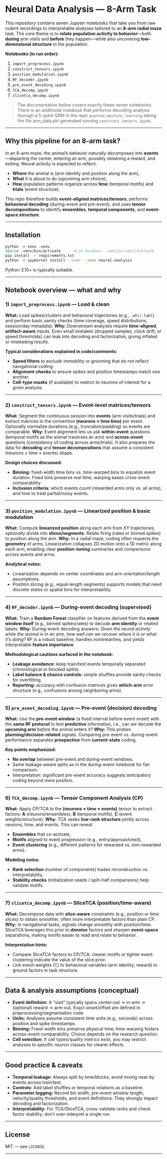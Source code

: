 # Neural Data Analysis — 8-Arm Task

This repository contains seven Jupyter notebooks that take you from raw rodent recordings to interpretable analyses tailored to an **8-arm radial maze** task. The core theme is to **relate population activity to behavior**—both **during** arm visits and **before** they happen—while also uncovering **low-dimensional structure** in the population.

**Notebooks (in run order):**

1. `import_preprocess.ipynb`
2. `construct_tensors.ipynb`
3. `position_modulation.ipynb`
4. `RF_decoder.ipynb`
5. `pre_event_decoding.ipynb`
6. `TCA_decomp.ipynb`
7. `slicetca_decomp.ipynb`

> The documentation below covers exactly these seven notebooks. There is an additional notebook that performs decoding analysis thorugh a 5-qubit QNN in the repo `quantum_machine_learning` taking the file qnn_data.pkl generated running `construct_tensors.ipynb`. 

---

## Why this pipeline for an 8-arm task?

In an 8-arm maze, the animal’s behavior naturally decomposes into **events**—departing the center, entering an arm, possibly obtaining a reward, and exiting. Neural activity is expected to reflect:

* **Where** the animal is (arm identity and position along the arm),
* **What** it is about to do (upcoming arm choice),
* **How** population patterns organize across **time** (temporal motifs) and **trials** (event structure).

This repo therefore builds **event-aligned matrices/tensors**, performs **behavioral decoding** (during-event and pre-event), and uses **tensor decompositions** to identify **ensembles**, **temporal components**, and **event-space structure**.

---

## Installation

```bash
python -m venv .venv
source .venv/bin/activate      # on Windows: .venv\Scripts\activate
pip install -r requirements.txt
python -m ipykernel install --user --name neural-analysis
```

Python 3.10+ is typically suitable.

---

## Notebook overview — what and why

### 1) `import_preprocess.ipynb` — Load & clean

**What:** Load spikes/clusters and behavioral trajectories (e.g., `.whl/.lwhl`) and perform basic sanity checks (time coverage, speed distributions, session/day metadata).
**Why:** Downstream analyses require **time-aligned**, **artifact-aware** inputs. Even small mistakes (dropped samples, clock drift, or speed thresholds) can leak into decoding and factorization, giving inflated or misleading results.

**Typical considerations explained in code/comments:**

* **Speed filters** to exclude immobility or grooming that do not reflect navigational coding.
* **Alignment checks** to ensure spikes and position timestamps match one another.
* **Cell-type masks** (if available) to restrict to neurons of interest for a given analysis.

---

### 2) `construct_tensors.ipynb` — Event-level matrices/tensors

**What:** Segment the continuous session into **events** (arm visits/trials) and extract matrices in the convention **(neurons × time bins)** per event. Optionally normalize durations (e.g., truncation/padding) so events are comparable.
**Why:** Event alignment lets us ask **within-event** questions (temporal motifs as the animal traverses an arm) and **across-event** questions (consistency of coding across arms/trials). It also prepares the data for **decoding** and **tensor decompositions** that assume a consistent (neurons × time × events) shape.

**Design choices discussed:**

* **Binning:** fixed-width time bins vs. time-warped bins to equalize event duration. Fixed bins preserve real time; warping eases cross-event comparability.
* **Inclusion criteria:** which events count (rewarded arms only vs. all arms), and how to treat partial/noisy events.

---

### 3) `position_modulation.ipynb` — Linearized position & basic modulation

**What:** Compute **linearized position** along each arm from XY trajectories; optionally divide into **slices/segments**. Relate firing (rates or binned spikes) to position along the arm.
**Why:** In a radial maze, coding often respects the **geometry** of arms. Linearization collapses 2D motion onto a 1D metric along each arm, enabling clear **position-tuning** summaries and comparisons across events and arms.

**Analytical notes:**

* Linearization depends on center coordinates and arm orientation/length assumptions.
* Position slicing (e.g., equal-length segments) supports models that need discrete states or spatial bins for interpretability.

---

### 4) `RF_decoder.ipynb` — During-event decoding (supervised)

**What:** Train a **Random Forest** classifier on features derived from the **event window itself** (e.g., binned spikes/rates) to decode **arm identity** or related labels.
**Why:** During-event decoding answers: *Given the neural activity while the animal is in an arm, how well can we recover where it is or what it’s doing?* RF is a robust baseline, handles nonlinearities, and yields interpretable **feature importance**.

**Methodological cautions surfaced in the notebook:**

* **Leakage avoidance:** keep train/test events temporally separated (chronological or blocked splits).
* **Label balance & chance controls:** simple shuffles provide sanity checks for overfitting.
* **Reporting:** accuracy with confusion matrices gives **which-arm** error structure (e.g., confusions among neighboring arms).

---

### 5) `pre_event_decoding.ipynb` — Pre-event (decision) decoding

**What:** Use the **pre-event window** (a fixed interval before event onset) with the **same RF protocol** to test **predictive** information, i.e., can we decode the **upcoming arm** *before* the animal enters it?
**Why:** This probes **planning/decision-related** signals. Comparing pre-event vs. during-event performance separates **prospective** from **current-state** coding.

**Key points emphasized:**

* **No overlap** between pre-event and during-event windows.
* Same leakage-aware splits as in the during-event notebook for fair comparison.
* Interpretation: significant pre-event accuracy suggests anticipatory coding beyond mere position.

---

### 6) `TCA_decomp.ipynb` — Tensor Component Analysis (CP)

**What:** Apply CP/TCA to the **(neurons × time × events)** tensor to extract factors: **A** (neurons/ensembles), **B** (temporal motifs), **C** (event weights/structure).
**Why:** TCA seeks **low-rank structure** jointly across neurons, time, and events. This can reveal:

* **Ensembles** that co-activate,
* **Motifs** aligned to event progression (e.g., entry/approach/exit),
* **Event clustering** (e.g., different patterns for rewarded vs. non-rewarded arms).

**Modeling notes:**

* **Rank selection** (number of components) trades reconstruction vs. interpretability.
* **Stability checks** (initialization seeds / split-half comparisons) help validate motifs.

---

### 7) `slicetca_decomp.ipynb` — SliceTCA (position/time-aware)

**What:** Decompose data with **slice-aware** constraints (e.g., position or time slices) to obtain smoother, often more interpretable factors than plain CP.
**Why:** In navigational tasks, signals change smoothly with position/time. SliceTCA leverages this prior to **denoise** factors and sharpen **event-space** separations, making motifs easier to read and relate to behavior.

**Interpretation hints:**

* Compare SliceTCA factors to CP/TCA: clearer motifs or tighter event clustering indicate the value of the slice prior.
* Link event-weights (C) to behavioral variables (arm identity, reward) to ground factors in task structure.

---

## Data & analysis assumptions (conceptual)

* **Event definition:** A “visit” typically spans center-out → in-arm → (optional) reward → arm-out. Exact onset/offset are defined in preprocessing/segmentation code.
* **Units:** Analyses assume consistent time units (e.g., seconds) across position and spike timestamps.
* **Binning:** Fixed-width bins preserve physical time; time-warping fosters across-event comparability. Choice depends on the research question.
* **Cell selection:** If cell types/quality metrics exist, you may restrict analyses to specific neuron classes for clearer effects.

---

## Good practice & caveats

* **Temporal leakage:** Always split by time/blocks; avoid mixing near-by events across train/test.
* **Controls:** Add label shuffles or temporal rotations as a baseline.
* **Parameter logging:** Record bin width, pre-event window length, velocity/quality thresholds, and event definitions. They strongly impact decoding and factorization.
* **Interpretability:** For TCA/SliceTCA, cross-validate ranks and check factor stability; don’t over-interpret a single run.

---

## License

MIT — see `LICENSE`.

---
